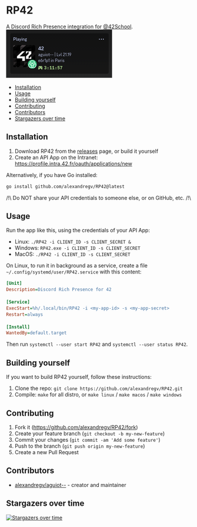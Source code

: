 # RP42

A Discord Rich Presence integration for [@42School](https://github.com/42School).  
![Screenshot](https://raw.githubusercontent.com/alexandregv/RP42/master/screenshot.png)

<!--TOC-->

- [Installation](#installation)
- [Usage](#usage)
- [Building yourself](#building-yourself)
- [Contributing](#contributing)
- [Contributors](#contributors)
- [Stargazers over time](#stargazers-over-time)

<!--TOC-->

## Installation

1. Download RP42 from the [releases](https://github.com/alexandregv/RP42/releases) page, or build it yourself
2. Create an API App on the Intranet: https://profile.intra.42.fr/oauth/applications/new

Alternatively, if you have Go installed:

```bash
go install github.com/alexandregv/RP42@latest
```

/!\ Do NOT share your API credentials to someone else, or on GitHub, etc. /!\

## Usage

Run the app like this, using the credentials of your API App:

- Linux: `./RP42 -i CLIENT_ID -s CLIENT_SECRET &`
- Windows: `RP42.exe -i CLIENT_ID -s CLIENT_SECRET`
- MacOS: `./RP42 -i CLIENT_ID -s CLIENT_SECRET`

On Linux, to run it in background as a service, create a file `~/.config/systemd/user/RP42.service` with this content:

```ini
[Unit]
Description=Discord Rich Presence for 42

[Service]
ExecStart=%h/.local/bin/RP42 -i <my-app-id> -s <my-app-secret>
Restart=always

[Install]
WantedBy=default.target
```

Then run `systemctl --user start RP42` and `systemctl --user status RP42`.

## Building yourself

If you want to build RP42 yourself, follow these instructions:

1. Clone the repo: `git clone https://github.com/alexandregv/RP42.git`
2. Compile: `make` for all distro, or `make linux` / `make macos` / `make windows`

## Contributing

1. Fork it (<https://github.com/alexandregv/RP42/fork>)
2. Create your feature branch (`git checkout -b my-new-feature`)
3. Commit your changes (`git commit -am 'Add some feature'`)
4. Push to the branch (`git push origin my-new-feature`)
5. Create a new Pull Request

## Contributors

- [alexandregv/aguiot--](https://github.com/alexandregv) - creator and maintainer

## Stargazers over time

[![Stargazers over time](https://starchart.cc/alexandregv/RP42.svg?variant=adaptive)](https://starchart.cc/alexandregv/RP42)
